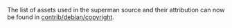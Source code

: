The list of assets used in the superman source and their attribution can now be found in [contrib/debian/copyright](../contrib/debian/copyright).
